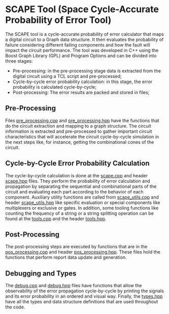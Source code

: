 # SCAPE Tool (Space Cycle-Accurate Probability of Error Tool)

The SCAPE tool is a cycle-accurate probability of error calculator that maps a digital circuit to a Graph data structure. It then evaluates the probability of failure considering different failing components and how the fault will impact the circuit performance.
The tool was developed in C++ using the Boost Graph Library (GPL) and Program Options and can be divided into three stages:
- Pre-processing: in the pre-processing stage data is extracted from the digital circuit using a TCL script and pre-processed;
- Cycle-by-cycle error probability calculation: in this stage, the error probability is calculated cycle-by-cycle;
- Post-processing: The error results are packed and stored in files;

## Pre-Processing
Files [pre_processing.cpp](pre_processing.cpp) and [pre_processing.hpp](pre_processing.hpp) have the functions that do the circuit extraction and mapping to a graph structure. The circuit information is extracted and pre-processed to gather important circuit characteristics that will accelerate the circuit cycle-by-cycle simulation in the next steps like, for instance, getting the combinational cones of the circuit.

## Cycle-by-Cycle Error Probability Calculation
The cycle-by-cycle calculation is done at the [scape.cpp](scape.cpp) and header [scape.hpp](scape.hpp) files. They perform the probability of error calculation and propagation by separating the sequential and combinational parts of the circuit and evaluating each part according to the behavior of each component. Auxiliary utility functions are called from [scape_utils.cpp](scape_utils.cpp) and header [scape_utils.hpp](scape_utils.hpp) like specific evaluation or special components like multiplexers or exclusive or gates. In addition, some tooling functions like counting the frequency of a string or a string splitting operation can be found at the [tools.cpp](tools.cpp) and the header [tools.hpp](tools.hpp).

## Post-Processing
The post-processing steps are executed by functions that are in the [pos_processing.cpp](pos_processing.cpp) and header [pos_processing.hpp](pos_processing.hpp). These files hold the functions that perform report data update and generation.

## Debugging and Types
The [debug.cpp](debug.cpp) and [debug.hpp](debug.hpp) files have functions that allow the observability of the error propagation cycle-by-cycle by printing the signals and its error probability in an ordered and visual way. Finally, the [types.hpp](types.hpp) have all the types and data structure definitions that are used throughout the code.



